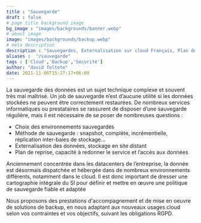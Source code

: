 ```yaml
---
title : "Sauvegarde"
draft : false
# page title background image
bg_image : "images/backgrounds/banner.webp"
# about image
image: "images/backgrounds/backup.webp"
# meta description
description : "Sauvegardes, Externalisation sur cloud Français, Plan de reprise"
aliases :  "/sauvegarde"
tags : ['Cloud','Backup','Sécurité']
author: "david foltete"
date: 2021-11-06T15:27:17+06:00
---
```

La sauvegarde des données est un sujet technique complexe et souvent très mal maîtrisé.
Un job de sauvegarde n’est d’aucune utilité si les données stockées ne peuvent être correctement restaurées.
De nombreux services informatiques ou prestataires se rassurent de disposer d’une sauvegarde régulière, mais il est nécessaire de se poser de nombreuses questions :  

-	Choix des environnements sauvegardés
-	Méthode de sauvegarde : snapshot, complète, incrémentielle, réplication inter-baies de stockage…
-	Externalisation des données, stockage en site distant
-	Plan de reprise, capacité à redonner le service et l’accès aux données  

Anciennement concentrée dans les datacenters de l’entreprise, la donnée est désormais dispatchée et hébergée dans de nombreux environnements différents, notamment dans le cloud.
Il est donc important de dresser une cartographie intégrale du SI pour définir et mettre en œuvre une politique de sauvegarde fiable et adaptée

Nous proposons des prestations d'accompagnement et de mise en oeuvre de solutions de backup, en nous adaptant aux nouveaux usages cloud selon vos contraintes et vos objectifs, suivant les obligations RGPD.
